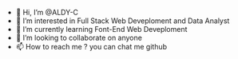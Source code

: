 - 👋 Hi, I’m @ALDY-C
- 👀 I’m interested in Full Stack Web Deveploment and Data Analyst
- 🌱 I’m currently learning Font-End Web Deveploment
- 💞️ I’m looking to collaborate on anyone
- 📫 How to reach me ? you can chat me github 

<!---
ALDY-C/ALDY-C is a ✨ special ✨ repository because its `README.md` (this file) appears on your GitHub profile.
You can click the Preview link to take a look at your changes.
--->
